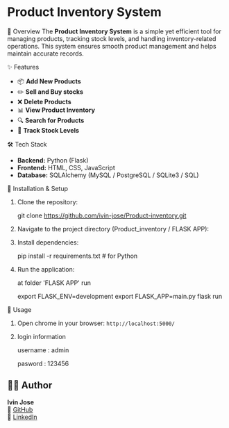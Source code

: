# Product Inventory System

 📌 Overview
The **Product Inventory System** is a simple yet efficient tool for managing products, tracking stock levels, and handling inventory-related operations.
This system ensures smooth product management and helps maintain accurate records.

 ✨ Features
- 📦 **Add New Products**
- ✏️ **Sell and Buy stocks**
- ❌ **Delete Products**
- 📊 **View Product Inventory**
- 🔍 **Search for Products**
- 📜 **Track Stock Levels**

 🛠️ Tech Stack
- **Backend:** Python (Flask)
- **Frontend:** HTML, CSS, JavaScript 
- **Database:** SQLAlchemy (MySQL / PostgreSQL / SQLite3 / SQL)

 🚀 Installation & Setup
 
1. Clone the repository:
   
   git clone https://github.com/ivin-jose/Product-inventory.git

2. Navigate to the project directory (Product_inventory / FLASK APP):
  
3. Install dependencies:
   
   pip install -r requirements.txt  # for Python
   
5. Run the application:
   
   at folder 'FLASK APP' run

   export FLASK_ENV=development
   export FLASK_APP=main.py
   flask run

 📝 Usage

1. Open chrome in your browser: `http://localhost:5000/`

2. login information

   username : admin

   pasword : 123456





## 👨‍💻 Author
**Ivin Jose**  
🔗 [GitHub](https://github.com/ivin-jose)  
🔗 [LinkedIn](https://www.linkedin.com/in/ivin-jose-50bb29202/)  

